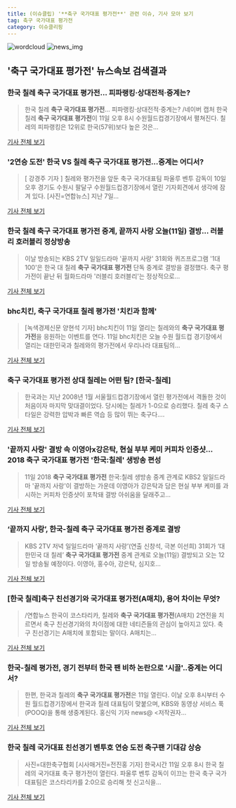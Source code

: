 ```yaml
---
title: (이슈클립) '**축구 국가대표 평가전**' 관련 이슈, 기사 모아 보기
tag: 축구 국가대표 평가전
category: 이슈클리핑
---
```

![wordcloud](https://s3.ap-northeast-2.amazonaws.com/lyrics101-wordcloud/2018-09-11-1536659152.png)
![news_img](https://user-images.githubusercontent.com/42597476/44507050-1206f400-a6e4-11e8-8d98-7ffbfebb353f.png)
## **'**축구 국가대표 평가전**'** 뉴스속보 검색결과
### 한국 칠레 **축구 국가대표 평가전**… 피파랭킹·상대전적·중계는?

>한국 칠레 **축구 국가대표 평가전**… 피파랭킹·상대전적·중계는? /네이버 캡처  한국 칠레 **축구 국가대표 평가전**이 11일 오후 8시 수원월드컵경기장에서 펼쳐진다. 칠레의 피파랭킹은 12위로 한국(57위)보다 높은 것은...

<a href="http://www.kyeongin.com/main/view.php?key=20180911001750086" target="_blank">기사 전체 보기</a>

### '2연승 도전' 한국 VS 칠레 **축구 국가대표 평가전**…중계는 어디서?

>[ 강경주 기자 ] 칠레와 평가전을 앞둔 축구 국가대표팀 파울루 벤투 감독이 10일 오후 경기도 수원시 팔달구 수원월드컵경기장에서 열린 기자회견에서 생각에 잠겨 있다. [사진=연합뉴스] 지난 7일...

<a href="http://news.hankyung.com/article/201809113740H" target="_blank">기사 전체 보기</a>

### 한국 칠레 **축구 국가대표 평가전** 중계, 끝까지 사랑 오늘(11일) 결방… 러블리 호러블리 정상방송

>이날 방송되는 KBS 2TV 일일드라마 '끝까지 사랑' 31회와 퀴즈프로그램 '1대100'은 한국 대 칠레 **축구 국가대표 평가전** 단독 중계로 결방을 결정했다. 축구 평가전이 끝난 뒤 월화드라마 '러블리 호러블리'는 정상적으로...

<a href="http://www.kyeongin.com/main/view.php?key=20180911001406378" target="_blank">기사 전체 보기</a>

### bhc치킨, 축구 국가대표 칠레 평가전 '치킨과 함께'

>[녹색경제신문 양현석 기자] bhc치킨이 11일 열리는 칠레와의 **축구 국가대표 평가전**을 응원하는 이벤트를 연다. 11일 bhc치킨은 오늘 수원 월드컵 경기장에서 열리는 대한민국과 칠레와의 평가전에서 우리나라 대표팀의...

<a href="http://www.greened.kr/news/articleView.html?idxno=75064" target="_blank">기사 전체 보기</a>

### **축구 국가대표 평가전** 상대 칠레는 어떤 팀? [한국-칠레]

>한국과는 지난 2008년 1월 서울월드컵경기장에서 열린 평가전에서 격돌한 것이 처음이자 마지막 맞대결이었다. 당시에는 칠레가 1-0으로 승리했다. 칠레 축구 스타일은 강력한 압박과 빠른 역습 등 많이 뛰는 축구다....

<a href="http://sports.hankooki.com/lpage/soccer/201809/sp2018091117570698040.htm" target="_blank">기사 전체 보기</a>

### '끝까지 사랑' 결방 속 이영아x강은탁, 현실 부부 케미 커피차 인증샷…2018 **축구 국가대표 평가전** '한국:칠레' 생방송 편성

>11일 2018 **축구 국가대표 평가전** 한국:칠레 생방송 중계 관계로 KBS2 일일드라마 '끝까지 사랑'이 결방하는 가운데 이영아가 강은탁과 담은 현실 부부 케미를 과시하는 커피차 인증샷이 포착돼 결방 아쉬움을 달래주고...

<a href="http://www.g-enews.com/ko-kr/news/article/news_all/201809111700105537c4c55f9b3d_1/article.html" target="_blank">기사 전체 보기</a>

### ‘끝까지 사랑’, 한국-칠레 **축구 국가대표 평가전** 중계로 결방

>KBS 2TV 저녁 일일드라마 ‘끝까지 사랑’(연출 신창석, 극본 이선희) 31회가 ‘대한민국 대 칠레’ **축구 국가대표 평가전** 중계 관계로 오늘(11일) 결방되고 오는 12일 방송될 예정이다. 이영아, 홍수아, 강은탁, 심지호...

<a href="http://news.mtn.co.kr/newscenter/news_viewer.mtn?gidx=2018091111453328644" target="_blank">기사 전체 보기</a>

### [한국 칠레]축구 친선경기와 국가대표 평가전(A매치), 용어 차이는 무엇?

>/연합뉴스  한국이 코스타리카, 칠레와 **축구 국가대표 평가전**(A매치) 2연전을 치르면서 축구 친선경기와의 차이점에 대한 네티즌들의 관심이 높아지고 있다. 축구 친선경기는 A매치에 포함되는 말이다. A매치는...

<a href="http://www.kyeongin.com/main/view.php?key=20180911001529539" target="_blank">기사 전체 보기</a>

### 한국-칠레 평가전, 경기 전부터 한국 팬 비하 논란으로 '시끌'..중계는 어디서?

>한편, 한국과 칠레의 **축구 국가대표 평가전**은 11일 열린다. 이날 오후 8시부터 수원 월드컵경기장에서 한국과 칠레 대표팀이 맞붙으며, KBS와 동영상 서비스 푹(POOQ)을 통해 생중계된다. 홍신익 기자 news@ <저작권자...

<a href="http://www.thebigdata.co.kr/view.php?ud=20180911175459197c4ac3206f2_23" target="_blank">기사 전체 보기</a>

### 한국 칠레 국가대표 친선경기 벤투호 연승 도전 축구팬 기대감 상승

>사진=대한축구협회 [시사매거진=전진홍 기자] 한국시간 11일 오후 8시 한국 칠레의 국가대표 축구 평가전이 열린다. 파울루 벤투 감독이 이끄는 한국 축구 국가대표팀은 코스타리카를 2:0으로 승리해 첫 신고식을...

<a href="http://www.sisamagazine.co.kr/news/articleView.html?idxno=143973" target="_blank">기사 전체 보기</a>


